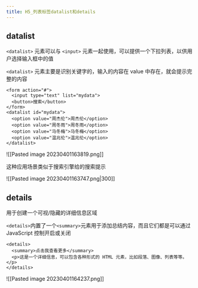 ```yaml
---
title: H5_列表标签datalist和details
---
```

## datalist 

`<datalist>` 元素可以与 `<input>` 元素一起使用，可以提供一个下拉列表，以供用户选择输入框中的值

`<datalist>` 元素主要是识别关键字的，输入的内容在 value 中存在，就会提示完整的内容 

```
<form action="#">  
  <input type="text" list="mydata">  
  <button>搜索</button>  
</form>  
<datalist id="mydata">  
  <option value="周杰伦">周杰伦</option>  
  <option value="周冬雨">周冬雨</option>  
  <option value="马冬梅">马冬梅</option>  
  <option value="温兆伦">温兆伦</option>  
</datalist>
```

![[Pasted image 20230401163819.png]]

这种应用场景类似于搜索引擎给的搜索提示

![[Pasted image 20230401163747.png|300]]

## details 

用于创建一个可视/隐藏的详细信息区域

`<details>`内置了一个`<summary>`元素用于添加总结内容，而且它们都是可以通过 JavaScript 控制开启或关闭

```
<details>
  <summary>点击我查看更多</summary>
  <p>这是一个详细信息，可以包含各种形式的 HTML 元素，比如段落、图像、列表等等。</p>
</details>
```

![[Pasted image 20230401164237.png]]


